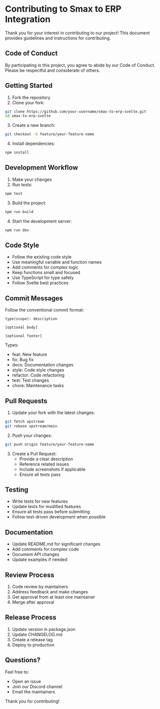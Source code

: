 # Contributing to Smax to ERP Integration

Thank you for your interest in contributing to our project! This document provides guidelines and instructions for contributing.

## Code of Conduct

By participating in this project, you agree to abide by our Code of Conduct. Please be respectful and considerate of others.

## Getting Started

1. Fork the repository
2. Clone your fork:
```bash
git clone https://github.com/your-username/smax-to-erp-svelte.git
cd smax-to-erp-svelte
```

3. Create a new branch:
```bash
git checkout -b feature/your-feature-name
```

4. Install dependencies:
```bash
npm install
```

## Development Workflow

1. Make your changes
2. Run tests:
```bash
npm test
```

3. Build the project:
```bash
npm run build
```

4. Start the development server:
```bash
npm run dev
```

## Code Style

- Follow the existing code style
- Use meaningful variable and function names
- Add comments for complex logic
- Keep functions small and focused
- Use TypeScript for type safety
- Follow Svelte best practices

## Commit Messages

Follow the conventional commit format:
```
type(scope): description

[optional body]

[optional footer]
```

Types:
- feat: New feature
- fix: Bug fix
- docs: Documentation changes
- style: Code style changes
- refactor: Code refactoring
- test: Test changes
- chore: Maintenance tasks

## Pull Requests

1. Update your fork with the latest changes:
```bash
git fetch upstream
git rebase upstream/main
```

2. Push your changes:
```bash
git push origin feature/your-feature-name
```

3. Create a Pull Request:
   - Provide a clear description
   - Reference related issues
   - Include screenshots if applicable
   - Ensure all tests pass

## Testing

- Write tests for new features
- Update tests for modified features
- Ensure all tests pass before submitting
- Follow test-driven development when possible

## Documentation

- Update README.md for significant changes
- Add comments for complex code
- Document API changes
- Update examples if needed

## Review Process

1. Code review by maintainers
2. Address feedback and make changes
3. Get approval from at least one maintainer
4. Merge after approval

## Release Process

1. Update version in package.json
2. Update CHANGELOG.md
3. Create a release tag
4. Deploy to production

## Questions?

Feel free to:
- Open an issue
- Join our Discord channel
- Email the maintainers

Thank you for contributing! 